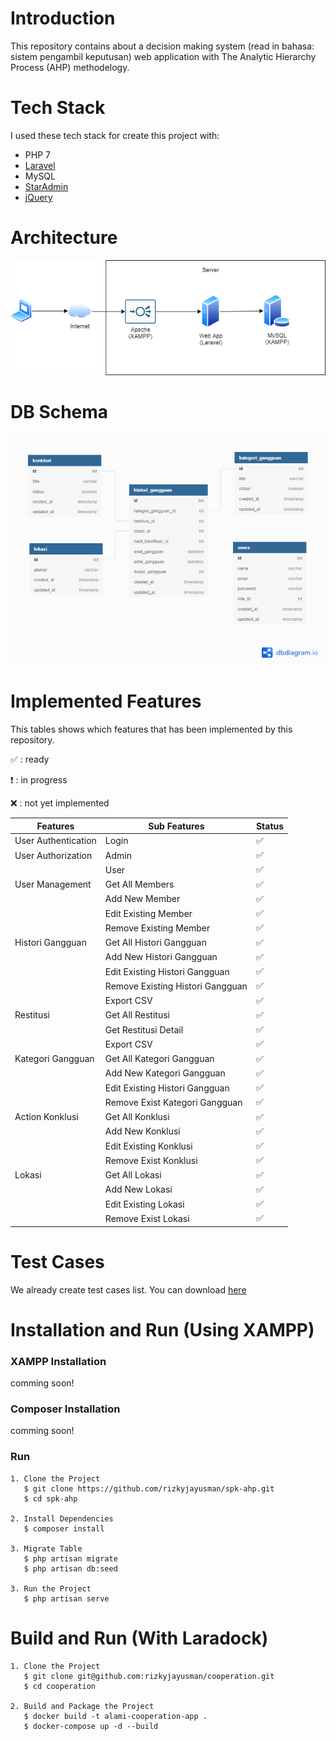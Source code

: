 # Introduction

This repository contains about a decision making system (read in bahasa: sistem pengambil keputusan) web application with The Analytic Hierarchy Process (AHP) methodelogy.

# Tech Stack

I used these tech stack for create this project with:
* PHP 7
* [Laravel](https://laravel.com/)
* MySQL
* [StarAdmin](https://www.bootstrapdash.com/product/star-admin-free/)
* [jQuery](https://jquery.com/)

# Architecture

<div align='center'>

![SPK AHP Architecture](docs/architecture.png)

</div>

# DB Schema

<div align='center'>

![SPK AHP DB Schema](docs/db-schema.png)

</div>

# Implemented Features

This tables shows which features that has been implemented by this repository.

:white_check_mark: : ready

:heavy_exclamation_mark: : in progress

:x: : not yet implemented

| Features                          | Sub Features                     | Status                              |
| --------------------------------- | -------------------------------- | ----------------------------------- |
| User Authentication               | Login                            | :white_check_mark:                  |
| User Authorization                | Admin                            | :white_check_mark:                  |
|                                   | User                             | :white_check_mark:                  |
| User Management                   | Get All Members                  | :white_check_mark:                  |
|                                   | Add New Member                   | :white_check_mark:                  |
|                                   | Edit Existing Member             | :white_check_mark:                  |
|                                   | Remove Existing Member           | :white_check_mark:                  |
| Histori Gangguan                  | Get All Histori Gangguan         | :white_check_mark:                  |
|                                   | Add New Histori Gangguan         | :white_check_mark:                  |
|                                   | Edit Existing Histori Gangguan   | :white_check_mark:                  |
|                                   | Remove Existing Histori Gangguan | :white_check_mark:                  |
|                                   | Export CSV                       | :white_check_mark:                  |
| Restitusi                         | Get All Restitusi                | :white_check_mark:                  |
|                                   | Get Restitusi Detail             | :white_check_mark:                  |
|                                   | Export CSV                       | :white_check_mark:                  |
| Kategori Gangguan                 | Get All Kategori Gangguan        | :white_check_mark:                  |
|                                   | Add New Kategori Gangguan        | :white_check_mark:                  |
|                                   | Edit Existing Histori Gangguan   | :white_check_mark:                  |
|                                   | Remove Exist Kategori Gangguan   | :white_check_mark:                  |
| Action Konklusi                   | Get All Konklusi                 | :white_check_mark:                  |
|                                   | Add New Konklusi                 | :white_check_mark:                  |
|                                   | Edit Existing Konklusi           | :white_check_mark:                  |
|                                   | Remove Exist Konklusi            | :white_check_mark:                  |
| Lokasi                            | Get All Lokasi                   | :white_check_mark:                  |
|                                   | Add New Lokasi                   | :white_check_mark:                  |
|                                   | Edit Existing Lokasi             | :white_check_mark:                  |
|                                   | Remove Exist Lokasi              | :white_check_mark:                  |

# Test Cases

We already create test cases list. You can download [here](https://github.com/rizkyjayusman/spk-ahp/blob/master/docs/TestCase.xlsx)

# Installation and Run (Using XAMPP)

### XAMPP Installation

comming soon!

### Composer Installation

comming soon!

### Run
```
1. Clone the Project
   $ git clone https://github.com/rizkyjayusman/spk-ahp.git
   $ cd spk-ahp

2. Install Dependencies
   $ composer install

3. Migrate Table
   $ php artisan migrate
   $ php artisan db:seed

3. Run the Project
   $ php artisan serve
```

# Build and Run (With Laradock)

```
1. Clone the Project
   $ git clone git@github.com:rizkyjayusman/cooperation.git
   $ cd cooperation

2. Build and Package the Project
   $ docker build -t alami-cooperation-app .
   $ docker-compose up -d --build
```
